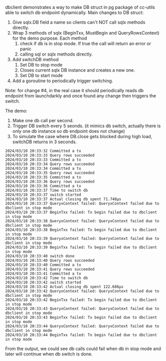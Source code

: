 dbclient demonstrates a way to make DB struct in pg package of cc-utils able to switch db endpoint dynamically. 
Main changes to DB struct:
1. Give sqlx.DB field a name so clients can't NOT call sqlx methods directly.
2. Wrap 3 methods of sqlx (BeginTxx, MustBegin and QueryRowsContext) for the demo purpose. Each method
   1) check if db is in stop mode. If true the call will return an error or panic
   2) calling sql or sqlx methods directly.
3. Add switchDB method
   1) Set DB to stop mode
   2) Closes current sqlx DB instance and creates a new one.
   3) Set DB to start mode
4. Add a goroutine to periodically trigger switching. 
  
Note: for change #4, in the real case it should periodically reads db endpoint from launchdarkly and once found any change then triggers the switch.

The demo:
1. Make one db call per second. 
2. Trigger DB switch every 5 seonds. (it mimics db switch, actually there is only one db instance so db endpoint does not change)
3. To simulate the case where DB.close gets blocked during high load, switchDB returns in 3 seconds.

```
2024/03/10 20:33:32 Committed a tx
2024/03/10 20:33:33 Query rows succeeded
2024/03/10 20:33:33 Committed a tx
2024/03/10 20:33:34 Query rows succeeded
2024/03/10 20:33:34 Committed a tx
2024/03/10 20:33:35 Query rows succeeded
2024/03/10 20:33:35 Committed a tx
2024/03/10 20:33:36 Query rows succeeded
2024/03/10 20:33:36 Committed a tx
2024/03/10 20:33:37 Time to switch db 
2024/03/10 20:33:37 switch started
2024/03/10 20:33:37 Actual closing db spent 71.748µs
2024/03/10 20:33:37 QueryxContext failed: QueryxContext failed due to dbclient in stop mode
2024/03/10 20:33:37 BeginTxx failed: Tx begin failed due to dbclient in stop mode
2024/03/10 20:33:38 QueryxContext failed: QueryxContext failed due to dbclient in stop mode
2024/03/10 20:33:38 BeginTxx failed: Tx begin failed due to dbclient in stop mode
2024/03/10 20:33:39 QueryxContext failed: QueryxContext failed due to dbclient in stop mode
2024/03/10 20:33:39 BeginTxx failed: Tx begin failed due to dbclient in stop mode
2024/03/10 20:33:40 switch done
2024/03/10 20:33:40 Query rows succeeded
2024/03/10 20:33:40 Committed a tx
2024/03/10 20:33:41 Query rows succeeded
2024/03/10 20:33:41 Committed a tx
2024/03/10 20:33:42 Time to switch db 
2024/03/10 20:33:42 switch started
2024/03/10 20:33:42 Actual closing db spent 122.686µs
2024/03/10 20:33:42 QueryxContext failed: QueryxContext failed due to dbclient in stop mode
2024/03/10 20:33:42 BeginTxx failed: Tx begin failed due to dbclient in stop mode
2024/03/10 20:33:43 QueryxContext failed: QueryxContext failed due to dbclient in stop mode
2024/03/10 20:33:43 BeginTxx failed: Tx begin failed due to dbclient in stop mode
2024/03/10 20:33:44 QueryxContext failed: QueryxContext failed due to dbclient in stop mode
2024/03/10 20:33:44 BeginTxx failed: Tx begin failed due to dbclient in stop mode

```

From the output, we could see db calls could fail when db in stop mode and later will continue when db switch is done.
